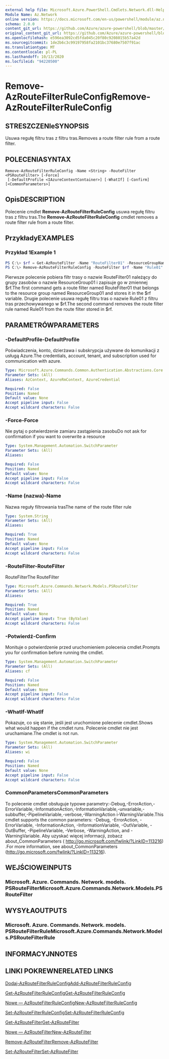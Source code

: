 ```yaml
---
external help file: Microsoft.Azure.PowerShell.Cmdlets.Network.dll-Help.xml
Module Name: Az.Network
online version: https://docs.microsoft.com/en-us/powershell/module/az.network/remove-azroutefilterruleconfig
schema: 2.0.0
content_git_url: https://github.com/Azure/azure-powershell/blob/master/src/Network/Network/help/Remove-AzRouteFilterRuleConfig.md
original_content_git_url: https://github.com/Azure/azure-powershell/blob/master/src/Network/Network/help/Remove-AzRouteFilterRuleConfig.md
ms.openlocfilehash: e596ea3092cd5fda045c20f80c9208015b57a42d
ms.sourcegitcommit: 1de2b6c3c99197958fa2101bc37680e7507f91ac
ms.translationtype: MT
ms.contentlocale: pl-PL
ms.lasthandoff: 10/13/2020
ms.locfileid: "94220500"
---
```

# <span data-ttu-id="6454b-101">Remove-AzRouteFilterRuleConfig</span><span class="sxs-lookup"><span data-stu-id="6454b-101">Remove-AzRouteFilterRuleConfig</span></span>

## <span data-ttu-id="6454b-102">STRESZCZENIe</span><span class="sxs-lookup"><span data-stu-id="6454b-102">SYNOPSIS</span></span>
<span data-ttu-id="6454b-103">Usuwa regułę filtru tras z filtru tras.</span><span class="sxs-lookup"><span data-stu-id="6454b-103">Removes a route filter rule from a route filter.</span></span>

## <span data-ttu-id="6454b-104">POLECENIA</span><span class="sxs-lookup"><span data-stu-id="6454b-104">SYNTAX</span></span>

```
Remove-AzRouteFilterRuleConfig -Name <String> -RouteFilter <PSRouteFilter> [-Force]
 [-DefaultProfile <IAzureContextContainer>] [-WhatIf] [-Confirm] [<CommonParameters>]
```

## <span data-ttu-id="6454b-105">Opis</span><span class="sxs-lookup"><span data-stu-id="6454b-105">DESCRIPTION</span></span>
<span data-ttu-id="6454b-106">Polecenie cmdlet **Remove-AzRouteFilterRuleConfig** usuwa regułę filtru tras z filtru tras.</span><span class="sxs-lookup"><span data-stu-id="6454b-106">The **Remove-AzRouteFilterRuleConfig** cmdlet removes a route filter rule from a route filter.</span></span>

## <span data-ttu-id="6454b-107">Przykłady</span><span class="sxs-lookup"><span data-stu-id="6454b-107">EXAMPLES</span></span>

### <span data-ttu-id="6454b-108">Przykład 1</span><span class="sxs-lookup"><span data-stu-id="6454b-108">Example 1</span></span>
```powershell
PS C:\> $rf = Get-AzRouteFilter -Name "RouteFilter01" -ResourceGroupName "ResourceGroup01"
PS C:\> Remove-AzRouteFilterRuleConfig -RouteFilter $rf -Name "Rule01"
```

<span data-ttu-id="6454b-109">Pierwsze polecenie pobiera filtr trasy o nazwie RouteFilter01 należący do grupy zasobów o nazwie ResourceGroup01 i zapisuje go w zmiennej $rf.</span><span class="sxs-lookup"><span data-stu-id="6454b-109">The first command gets a route filter named RouteFilter01 that belongs to the resource group named ResourceGroup01 and stores it in the $rf variable.</span></span>
<span data-ttu-id="6454b-110">Drugie polecenie usuwa regułę filtru tras o nazwie Rule01 z filtru tras przechowywanego w $rf.</span><span class="sxs-lookup"><span data-stu-id="6454b-110">The second command removes the route filter rule named Rule01 from the route filter stored in $rf.</span></span>

## <span data-ttu-id="6454b-111">PARAMETRÓW</span><span class="sxs-lookup"><span data-stu-id="6454b-111">PARAMETERS</span></span>

### <span data-ttu-id="6454b-112">-DefaultProfile</span><span class="sxs-lookup"><span data-stu-id="6454b-112">-DefaultProfile</span></span>
<span data-ttu-id="6454b-113">Poświadczenia, konto, dzierżawa i subskrypcja używane do komunikacji z usługą Azure.</span><span class="sxs-lookup"><span data-stu-id="6454b-113">The credentials, account, tenant, and subscription used for communication with azure.</span></span>

```yaml
Type: Microsoft.Azure.Commands.Common.Authentication.Abstractions.Core.IAzureContextContainer
Parameter Sets: (All)
Aliases: AzContext, AzureRmContext, AzureCredential

Required: False
Position: Named
Default value: None
Accept pipeline input: False
Accept wildcard characters: False
```

### <span data-ttu-id="6454b-114">-Force</span><span class="sxs-lookup"><span data-stu-id="6454b-114">-Force</span></span>
<span data-ttu-id="6454b-115">Nie pytaj o potwierdzenie zamiaru zastąpienia zasobu</span><span class="sxs-lookup"><span data-stu-id="6454b-115">Do not ask for confirmation if you want to overwrite a resource</span></span>

```yaml
Type: System.Management.Automation.SwitchParameter
Parameter Sets: (All)
Aliases:

Required: False
Position: Named
Default value: None
Accept pipeline input: False
Accept wildcard characters: False
```

### <span data-ttu-id="6454b-116">-Name (nazwa)</span><span class="sxs-lookup"><span data-stu-id="6454b-116">-Name</span></span>
<span data-ttu-id="6454b-117">Nazwa reguły filtrowania tras</span><span class="sxs-lookup"><span data-stu-id="6454b-117">The name of the route filter rule</span></span>

```yaml
Type: System.String
Parameter Sets: (All)
Aliases:

Required: True
Position: Named
Default value: None
Accept pipeline input: False
Accept wildcard characters: False
```

### <span data-ttu-id="6454b-118">-RouteFilter</span><span class="sxs-lookup"><span data-stu-id="6454b-118">-RouteFilter</span></span>
<span data-ttu-id="6454b-119">RouteFilter</span><span class="sxs-lookup"><span data-stu-id="6454b-119">The RouteFilter</span></span>

```yaml
Type: Microsoft.Azure.Commands.Network.Models.PSRouteFilter
Parameter Sets: (All)
Aliases:

Required: True
Position: Named
Default value: None
Accept pipeline input: True (ByValue)
Accept wildcard characters: False
```

### <span data-ttu-id="6454b-120">-Potwierdź</span><span class="sxs-lookup"><span data-stu-id="6454b-120">-Confirm</span></span>
<span data-ttu-id="6454b-121">Monituje o potwierdzenie przed uruchomieniem polecenia cmdlet.</span><span class="sxs-lookup"><span data-stu-id="6454b-121">Prompts you for confirmation before running the cmdlet.</span></span>

```yaml
Type: System.Management.Automation.SwitchParameter
Parameter Sets: (All)
Aliases: cf

Required: False
Position: Named
Default value: None
Accept pipeline input: False
Accept wildcard characters: False
```

### <span data-ttu-id="6454b-122">-WhatIf</span><span class="sxs-lookup"><span data-stu-id="6454b-122">-WhatIf</span></span>
<span data-ttu-id="6454b-123">Pokazuje, co się stanie, jeśli jest uruchomione polecenie cmdlet.</span><span class="sxs-lookup"><span data-stu-id="6454b-123">Shows what would happen if the cmdlet runs.</span></span> <span data-ttu-id="6454b-124">Polecenie cmdlet nie jest uruchamiane.</span><span class="sxs-lookup"><span data-stu-id="6454b-124">The cmdlet is not run.</span></span>

```yaml
Type: System.Management.Automation.SwitchParameter
Parameter Sets: (All)
Aliases: wi

Required: False
Position: Named
Default value: None
Accept pipeline input: False
Accept wildcard characters: False
```

### <span data-ttu-id="6454b-125">CommonParameters</span><span class="sxs-lookup"><span data-stu-id="6454b-125">CommonParameters</span></span>
<span data-ttu-id="6454b-126">To polecenie cmdlet obsługuje typowe parametry:-Debug,-ErrorAction,-ErrorVariable,-InformationAction,-InformationVariable,-unvariable,-subbuffer,-PipelineVariable,-verbose,-WarningAction i-WarningVariable.</span><span class="sxs-lookup"><span data-stu-id="6454b-126">This cmdlet supports the common parameters: -Debug, -ErrorAction, -ErrorVariable, -InformationAction, -InformationVariable, -OutVariable, -OutBuffer, -PipelineVariable, -Verbose, -WarningAction, and -WarningVariable.</span></span> <span data-ttu-id="6454b-127">Aby uzyskać więcej informacji, zobacz about_CommonParameters ( http://go.microsoft.com/fwlink/?LinkID=113216) .</span><span class="sxs-lookup"><span data-stu-id="6454b-127">For more information, see about_CommonParameters (http://go.microsoft.com/fwlink/?LinkID=113216).</span></span>

## <span data-ttu-id="6454b-128">WEJŚCIOWE</span><span class="sxs-lookup"><span data-stu-id="6454b-128">INPUTS</span></span>

### <span data-ttu-id="6454b-129">Microsoft. Azure. Commands. Network. models. PSRouteFilter</span><span class="sxs-lookup"><span data-stu-id="6454b-129">Microsoft.Azure.Commands.Network.Models.PSRouteFilter</span></span>

## <span data-ttu-id="6454b-130">WYSYŁA</span><span class="sxs-lookup"><span data-stu-id="6454b-130">OUTPUTS</span></span>

### <span data-ttu-id="6454b-131">Microsoft. Azure. Commands. Network. models. PSRouteFilterRule</span><span class="sxs-lookup"><span data-stu-id="6454b-131">Microsoft.Azure.Commands.Network.Models.PSRouteFilterRule</span></span>

## <span data-ttu-id="6454b-132">INFORMACYJN</span><span class="sxs-lookup"><span data-stu-id="6454b-132">NOTES</span></span>

## <span data-ttu-id="6454b-133">LINKI POKREWNE</span><span class="sxs-lookup"><span data-stu-id="6454b-133">RELATED LINKS</span></span>

[<span data-ttu-id="6454b-134">Dodaj-AzRouteFilterRuleConfig</span><span class="sxs-lookup"><span data-stu-id="6454b-134">Add-AzRouteFilterRuleConfig</span></span>](./Add-AzRouteFilterRuleConfig.md)

[<span data-ttu-id="6454b-135">Get-AzRouteFilterRuleConfig</span><span class="sxs-lookup"><span data-stu-id="6454b-135">Get-AzRouteFilterRuleConfig</span></span>](./Get-AzRouteFilterRuleConfig.md)

[<span data-ttu-id="6454b-136">Nowe — AzRouteFilterRuleConfig</span><span class="sxs-lookup"><span data-stu-id="6454b-136">New-AzRouteFilterRuleConfig</span></span>](./New-AzRouteFilterRuleConfig.md)

[<span data-ttu-id="6454b-137">Set-AzRouteFilterRuleConfig</span><span class="sxs-lookup"><span data-stu-id="6454b-137">Set-AzRouteFilterRuleConfig</span></span>](./Set-AzRouteFilterRuleConfig.md)

[<span data-ttu-id="6454b-138">Get-AzRouteFilter</span><span class="sxs-lookup"><span data-stu-id="6454b-138">Get-AzRouteFilter</span></span>](./Get-AzRouteFilter.md)

[<span data-ttu-id="6454b-139">Nowe — AzRouteFilter</span><span class="sxs-lookup"><span data-stu-id="6454b-139">New-AzRouteFilter</span></span>](./New-AzRouteFilter.md)

[<span data-ttu-id="6454b-140">Remove-AzRouteFilter</span><span class="sxs-lookup"><span data-stu-id="6454b-140">Remove-AzRouteFilter</span></span>](./Remove-AzRouteFilter.md)

[<span data-ttu-id="6454b-141">Set-AzRouteFilter</span><span class="sxs-lookup"><span data-stu-id="6454b-141">Set-AzRouteFilter</span></span>](./Set-AzRouteFilter.md)
